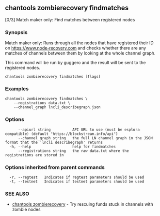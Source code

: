 ## chantools zombierecovery findmatches

[0/3] Match maker only: Find matches between registered nodes

### Synopsis

Match maker only: Runs through all the nodes that have
registered their ID on https://www.node-recovery.com and checks whether there
are any matches of channels between them by looking at the whole channel graph.

This command will be run by guggero and the result will be sent to the
registered nodes.

```
chantools zombierecovery findmatches [flags]
```

### Examples

```
chantools zombierecovery findmatches \
	--registrations data.txt \
	--channel_graph lncli_describegraph.json
```

### Options

```
      --apiurl string          API URL to use (must be esplora compatible) (default "https://blockstream.info/api")
      --channel_graph string   the full LN channel graph in the JSON format that the 'lncli describegraph' returns
  -h, --help                   help for findmatches
      --registrations string   the raw data.txt where the registrations are stored in
```

### Options inherited from parent commands

```
  -r, --regtest   Indicates if regtest parameters should be used
  -t, --testnet   Indicates if testnet parameters should be used
```

### SEE ALSO

* [chantools zombierecovery](chantools_zombierecovery.md)	 - Try rescuing funds stuck in channels with zombie nodes

